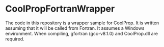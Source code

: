 # CoolPropFortranWrapper

The code in this repository is a wrapper sample for CoolProp. It is written assuming that it will be called from Fortran. It assumes a Windows environment. When compiling, gfortran (gcc-v8.1.0) and CoolProp.dll are required.